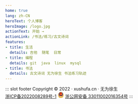 ```yaml
---
home: true
lang: zh-CN
heroText: 个人博客
heroImage: /logo.jpg
actionText: 开始 →
actionLink: /书法/练习/古文诗词
features:
- title: 生活
  details: 吉他  随笔  日常
- title: 编程
  details: git  java  linux  mysql
- title: 书法
  details: 古文诗词 无为徐生 书法练习轨迹
---
```


::: slot footer
Copyright © 2022 · xushufa.cn · 无为徐生 <br/>  [浙ICP备2022008289号-1]( http://beian.miit.gov.cn/ ) <img src="/ba.png" width="20"> [浙公网安备 33011002016354号]( http://www.beian.gov.cn/portal/registerSystemInfo?recordcode=33011002016354 ) 
:::

